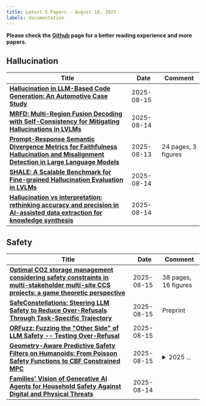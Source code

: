```yaml
---
title: Latest 5 Papers - August 18, 2025
labels: documentation
---
```

**Please check the [Github](https://github.com/dingyue772/DailyArxiv) page for a better reading experience and more papers.**

## Hallucination
| **Title** | **Date** | **Comment** |
| --- | --- | --- |
| **[Hallucination in LLM-Based Code Generation: An Automotive Case Study](http://arxiv.org/abs/2508.11257v1)** | 2025-08-15 |  |
| **[MRFD: Multi-Region Fusion Decoding with Self-Consistency for Mitigating Hallucinations in LVLMs](http://arxiv.org/abs/2508.10264v1)** | 2025-08-14 |  |
| **[Prompt-Response Semantic Divergence Metrics for Faithfulness Hallucination and Misalignment Detection in Large Language Models](http://arxiv.org/abs/2508.10192v1)** | 2025-08-13 | 24 pages, 3 figures |
| **[SHALE: A Scalable Benchmark for Fine-grained Hallucination Evaluation in LVLMs](http://arxiv.org/abs/2508.09584v2)** | 2025-08-14 |  |
| **[Hallucination vs interpretation: rethinking accuracy and precision in AI-assisted data extraction for knowledge synthesis](http://arxiv.org/abs/2508.09458v2)** | 2025-08-14 |  |

## Safety
| **Title** | **Date** | **Comment** |
| --- | --- | --- |
| **[Optimal CO2 storage management considering safety constraints in multi-stakeholder multi-site CCS projects: a game theoretic perspective](http://arxiv.org/abs/2508.11618v1)** | 2025-08-15 | 38 pages, 16 figures |
| **[SafeConstellations: Steering LLM Safety to Reduce Over-Refusals Through Task-Specific Trajectory](http://arxiv.org/abs/2508.11290v1)** | 2025-08-15 | Preprint |
| **[ORFuzz: Fuzzing the "Other Side" of LLM Safety -- Testing Over-Refusal](http://arxiv.org/abs/2508.11222v1)** | 2025-08-15 |  |
| **[Geometry-Aware Predictive Safety Filters on Humanoids: From Poisson Safety Functions to CBF Constrained MPC](http://arxiv.org/abs/2508.11129v1)** | 2025-08-15 | <details><summary>2025 ...</summary><p>2025 IEEE-RAS 24th International Conference on Humanoid Robots</p></details> |
| **[Families' Vision of Generative AI Agents for Household Safety Against Digital and Physical Threats](http://arxiv.org/abs/2508.11030v1)** | 2025-08-14 |  |

